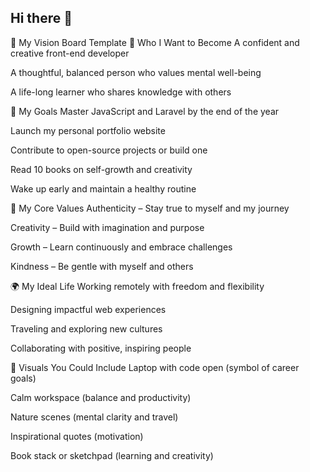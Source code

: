 ## Hi there 👋

🌟 My Vision Board Template
🔮 Who I Want to Become
A confident and creative front-end developer

A thoughtful, balanced person who values mental well-being

A life-long learner who shares knowledge with others

🎯 My Goals
Master JavaScript and Laravel by the end of the year

Launch my personal portfolio website

Contribute to open-source projects or build one

Read 10 books on self-growth and creativity

Wake up early and maintain a healthy routine

💛 My Core Values
Authenticity – Stay true to myself and my journey

Creativity – Build with imagination and purpose

Growth – Learn continuously and embrace challenges

Kindness – Be gentle with myself and others

🌍 My Ideal Life
Working remotely with freedom and flexibility

Designing impactful web experiences

Traveling and exploring new cultures

Collaborating with positive, inspiring people

📸 Visuals You Could Include
Laptop with code open (symbol of career goals)

Calm workspace (balance and productivity)

Nature scenes (mental clarity and travel)

Inspirational quotes (motivation)

Book stack or sketchpad (learning and creativity)
